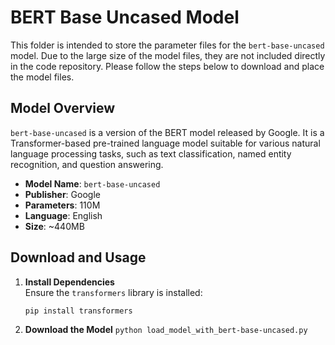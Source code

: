# BERT Base Uncased Model

This folder is intended to store the parameter files for the `bert-base-uncased` model. Due to the large size of the model files, they are not included directly in the code repository. Please follow the steps below to download and place the model files.

## Model Overview

`bert-base-uncased` is a version of the BERT model released by Google. It is a Transformer-based pre-trained language model suitable for various natural language processing tasks, such as text classification, named entity recognition, and question answering.

- **Model Name**: `bert-base-uncased`
- **Publisher**: Google
- **Parameters**: 110M
- **Language**: English
- **Size**: ~440MB

## Download and Usage

1. **Install Dependencies**  
   Ensure the `transformers` library is installed:

   ```bash
   pip install transformers
   ```

1. **Download the Model**
   `python load_model_with_bert-base-uncased.py`


